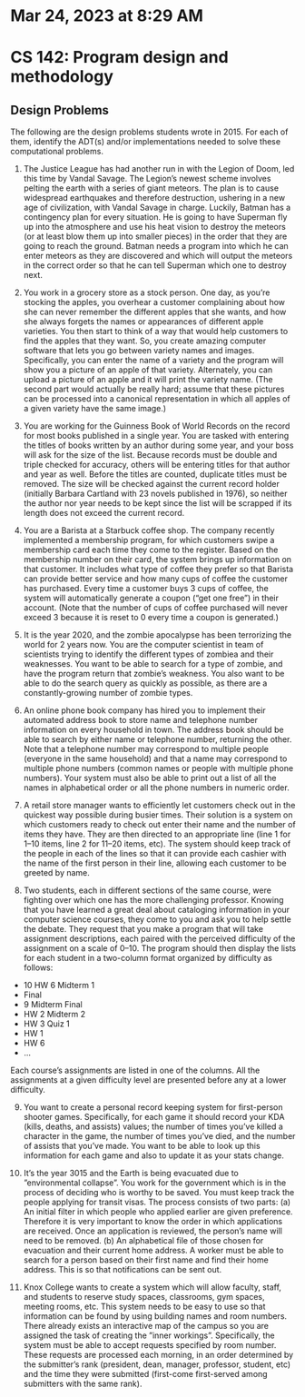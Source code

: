 # Mar 24, 2023 at 8:29 AM
# CS 142: Program design and methodology 
## Design Problems
The following are the design problems students wrote in 2015. For each of them, identify the ADT(s) and/or implementations needed to solve these computational problems. 

1. The Justice League has had another run in with the Legion of Doom, led this time by Vandal Savage. The Legion’s newest scheme involves pelting the earth with a series of giant meteors. The plan is to cause widespread earthquakes and therefore destruction, ushering in a new age of civilization, with Vandal Savage in charge. Luckily, Batman has a contingency plan for every situation. He is going to have Superman fly up into the atmosphere and use his heat vision to destroy the meteors (or at least blow them up into smaller pieces) in the order that they are going to reach the ground. Batman needs a program into which he can enter meteors as they are discovered and which will output the meteors in the correct order so that he can tell Superman which one to destroy next. 

2. You work in a grocery store as a stock person. One day, as you’re stocking the apples, you overhear a customer complaining about how she can never remember the different apples that she wants, and how she always forgets the names or appearances of different apple varieties. You then start to think of a way that would help customers to find the apples that they want. So, you create amazing computer software that lets you go between variety names and images. Specifically, you can enter the name of a variety and the program will show you a picture of an apple of that variety. Alternately, you can upload a picture of an apple and it will print the variety name. (The second part would actually be really hard; assume that these pictures can be processed into a canonical representation in which all apples of a given variety have the same image.) 

3. You are working for the Guinness Book of World Records on the record for most books published in a single year. You are tasked with entering the titles of books written by an author during some year, and your boss will ask for the size of the list. Because records must be double and triple checked for accuracy, others will be entering titles for that author and year as well. Before the titles are counted, duplicate titles must be removed. The size will be checked against the current record holder (initially Barbara Cartland with 23 novels published in 1976), so neither the author nor year needs to be kept since the list will be scrapped if its length does not exceed the current record. 

4. You are a Barista at a Starbuck coffee shop. The company recently implemented a membership program, for which customers swipe a membership card each time they come to the register. Based on the membership number on their card, the system brings up information on that customer. It includes what type of coffee they prefer so that Barista can provide better service and how many cups of coffee the customer has purchased. Every time a customer buys 3 cups of coffee, the system will automatically generate a coupon (“get one free”) in their account. (Note that the number of cups of coffee purchased will never exceed 3 because it is reset to 0 every time a coupon is generated.) 

5. It is the year 2020, and the zombie apocalypse has been terrorizing the world for 2 years now. You are the computer scientist in team of scientists trying to identify the different types of zombiea and their weaknesses. You want to be able to search for a type of zombie, and have the program return that zombie’s weakness. You also want to be able to do the search query as quickly as possible, as there are a constantly-growing number of zombie types. 

6. An online phone book company has hired you to implement their automated address book to store name and telephone number information on every household in town. The address book should be able to search by either name or telephone number, returning the other. Note that a telephone number may correspond to multiple people (everyone in the same household) and that a name may correspond to multiple phone numbers (common names or people with multiple phone numbers). Your system must also be able to print out a list of all the names in alphabetical order or all the phone numbers in numeric order.

7. A retail store manager wants to efficiently let customers check out in the quickest way possible during busier times. Their solution is a system on which customers ready to check out enter their name and the number of items they have. They are then directed to an appropriate line (line 1 for 1–10 items, line 2 for 11–20 items, etc). The system should keep track of the people in each of the lines so that it can provide each cashier with the name of the first person in their line, allowing each customer to be greeted by name. 

8. Two students, each in different sections of the same course, were fighting over which one has the more challenging professor. Knowing that you have learned a great deal about cataloging information in your computer science courses, they come to you and ask you to help settle the debate. They request that you make a program that will take assignment descriptions, each paired with the perceived difficulty of the assignment on a scale of 0–10. The program should then display the lists for each student in a two-column format organized by difficulty as follows: 
* 10 HW 6 Midterm 1 
* Final 
* 9 Midterm Final 
* HW 2 Midterm 2 
* HW 3 Quiz 1 
* HW 1 
* HW 6 
* ...

Each course’s assignments are listed in one of the columns. All the assignments at a given difficulty level are presented before any at a lower difficulty.

9. You want to create a personal record keeping system for first-person shooter games. Specifically, for each game it should record your KDA (kills, deaths, and assists) values; the number of times you’ve killed a character in the game, the number of times you’ve died, and the number of assists that you’ve made. You want to be able to look up this information for each game and also to update it as your stats change. 

10. It’s the year 3015 and the Earth is being evacuated due to ”environmental collapse”. You work for the government which is in the process of deciding who is worthy to be saved. You must keep track the people applying for transit visas. The process consists of two parts: 
(a) An initial filter in which people who applied earlier are given preference. Therefore it is very important to know the order in which applications are received. Once an application is reviewed, the person’s name will need to be removed. 
(b) An alphabetical file of those chosen for evacuation and their current home address. A worker must be able to search for a person based on their first name and find their home address. This is so that notifications can be sent out. 

11. Knox College wants to create a system which will allow faculty, staff, and students to reserve study spaces, classrooms, gym spaces, meeting rooms, etc. This system needs to be easy to use so that information can be found by using building names and room numbers. There already exists an interactive map of the campus so you are assigned the task of creating the ”inner workings”. Specifically, the system must be able to accept requests specified by room number. These requests are processed each morning, in an order determined by the submitter’s rank (president, dean, manager, professor, student, etc) and the time they were submitted (first-come first-served among submitters with the same rank).
